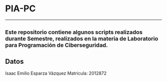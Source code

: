 # PIA-PC
---
<sub>Este repositorio contiene algunos scripts realizados durante Semestre, realizados en la materia de Laboratorio para Programación de Ciberseguridad.</sub>
---
Datos
---
Isaac Emilio Esparza Vázquez  Matricula: 2012872
